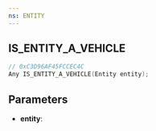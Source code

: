```yaml
---
ns: ENTITY
---
```

## IS_ENTITY_A_VEHICLE

```c
// 0xC3D96AF45FCCEC4C
Any IS_ENTITY_A_VEHICLE(Entity entity);
```

## Parameters
* **entity**:
